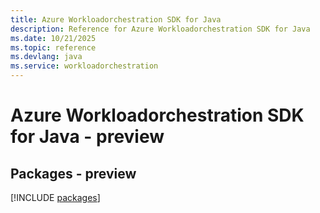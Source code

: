 ```yaml
---
title: Azure Workloadorchestration SDK for Java
description: Reference for Azure Workloadorchestration SDK for Java
ms.date: 10/21/2025
ms.topic: reference
ms.devlang: java
ms.service: workloadorchestration
---
```

# Azure Workloadorchestration SDK for Java - preview
## Packages - preview
[!INCLUDE [packages](workloadorchestration-index.md)]